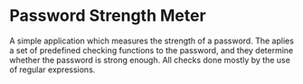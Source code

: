 # Password Strength Meter
A simple application which measures the strength of a password.
The aplies a set of predefined checking functions to the password,
and they determine whether the password is strong enough. All checks done mostly by the use of regular expressions.
